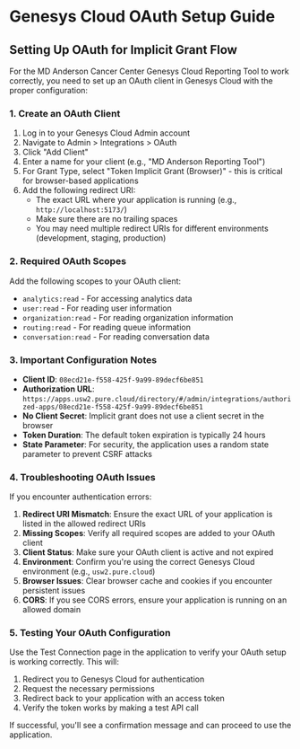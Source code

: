 # Genesys Cloud OAuth Setup Guide

## Setting Up OAuth for Implicit Grant Flow

For the MD Anderson Cancer Center Genesys Cloud Reporting Tool to work correctly, you need to set up an OAuth client in Genesys Cloud with the proper configuration:

### 1. Create an OAuth Client

1. Log in to your Genesys Cloud Admin account
2. Navigate to Admin > Integrations > OAuth
3. Click "Add Client"
4. Enter a name for your client (e.g., "MD Anderson Reporting Tool")
5. For Grant Type, select "Token Implicit Grant (Browser)" - this is critical for browser-based applications
6. Add the following redirect URI:
   - The exact URL where your application is running (e.g., `http://localhost:5173/`)
   - Make sure there are no trailing spaces
   - You may need multiple redirect URIs for different environments (development, staging, production)

### 2. Required OAuth Scopes

Add the following scopes to your OAuth client:

- `analytics:read` - For accessing analytics data
- `user:read` - For reading user information
- `organization:read` - For reading organization information
- `routing:read` - For reading queue information
- `conversation:read` - For reading conversation data

### 3. Important Configuration Notes

- **Client ID**: `08ecd21e-f558-425f-9a99-89decf6be851`
- **Authorization URL**: `https://apps.usw2.pure.cloud/directory/#/admin/integrations/authorized-apps/08ecd21e-f558-425f-9a99-89decf6be851`
- **No Client Secret**: Implicit grant does not use a client secret in the browser
- **Token Duration**: The default token expiration is typically 24 hours
- **State Parameter**: For security, the application uses a random state parameter to prevent CSRF attacks

### 4. Troubleshooting OAuth Issues

If you encounter authentication errors:

1. **Redirect URI Mismatch**: Ensure the exact URL of your application is listed in the allowed redirect URIs
2. **Missing Scopes**: Verify all required scopes are added to your OAuth client
3. **Client Status**: Make sure your OAuth client is active and not expired
4. **Environment**: Confirm you're using the correct Genesys Cloud environment (e.g., `usw2.pure.cloud`)
5. **Browser Issues**: Clear browser cache and cookies if you encounter persistent issues
6. **CORS**: If you see CORS errors, ensure your application is running on an allowed domain

### 5. Testing Your OAuth Configuration

Use the Test Connection page in the application to verify your OAuth setup is working correctly. This will:

1. Redirect you to Genesys Cloud for authentication
2. Request the necessary permissions
3. Redirect back to your application with an access token
4. Verify the token works by making a test API call

If successful, you'll see a confirmation message and can proceed to use the application.
